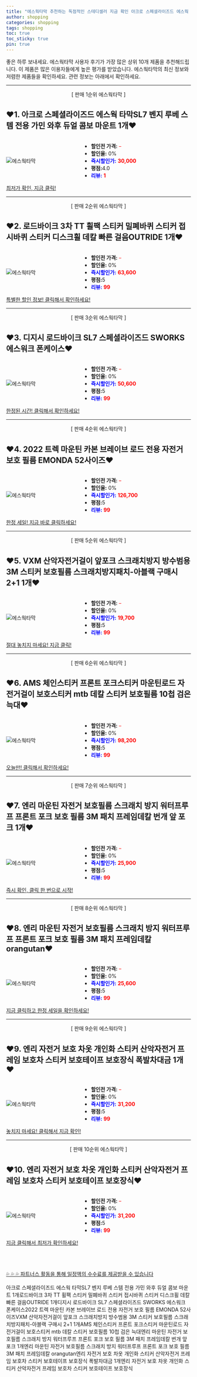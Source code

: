 ```yaml
---
title: "에스웍타막 추천하는 독점적인 스테디셀러 지금 확인 아크로 스페셜라이즈드 에스웍 타막SL7 벤지"
author: shopping
categories: shopping
tags: shopping
toc: true
toc_sticky: true
pin: true
---
```

좋은 하루 보내세요.  에스웍타막 사용자 후기가 가장 많은 상위 10개 제품을 추천해드립니다. 이 제품은 많은 이용자들에게 높은 평가를 받았습니다. 에스웍타막의 최신 정보와 저렴한 제품들을 확인하세요. 관련 정보는 아래에서 확인하세요.

---
<p class="toplist" style="margin: 0 auto; display: block; width: fit-content;">[ 판매 1순위 에스웍타막 ]</p>

<h2><strong>❤️1. 아크로 스페셜라이즈드 에스웍 타막SL7 벤지 루베 스템 전용 가민 와후 듀얼 콤보 마운트 1개❤️</strong></h2>

<div style="display: flex; align-items: center;">
    <div style="flex: 0.4;">
        <img src="https://thumbnail9.coupangcdn.com/thumbnails/remote/230x230ex/image/vendor_inventory/82a1/55bc9f747ec78720bbe1b916fb95d3f6a0a52ffa808dfc46b0922e8e2c73.jpg" alt="에스웍타막" style="max-width: 100%;">
    </div>
    <div style="flex: 0.6; margin-left: 10px;">
        <ul>
            <li><strong>할인전 가격:</strong> <del style="color: red;">-</del></li>
            <li><strong>할인율:</strong> 0%</li>
            <li><span style='color:blue'><strong>즉시할인가:</strong></span> <span style='color:red'><strong>30,000</strong></span></li>
            <li><strong>평점:</strong>4.0</li>
            <li><span style='color:blue'><strong>리뷰:</strong></span> <span style='color:red'><strong>1</strong></span></li>
        </ul>
    </div>
</div>
<div class="center">
    <a href="https://selin100587001.github.io?lptag=AF9450613&subid=githubio&pageKey=7044077113&traceid=V0-153&itemId=17428637801&vendorItemId=89717896099" class="myButton">
        최저가 확인, 지금 클릭!
    </a>
</div>


---
<p class="toplist" style="margin: 0 auto; display: block; width: fit-content;">[ 판매 2순위 에스웍타막 ]</p>

<h2><strong>❤️2. 로드바이크 3차 TT 휠팩 스티커 밀폐바퀴 스티커 접시바퀴 스티커 디스크휠 데칼 빠른 걸음OUTRIDE 1개❤️</strong></h2>

<div style="display: flex; align-items: center;">
    <div style="flex: 0.4;">
        <img src="https://thumbnail8.coupangcdn.com/thumbnails/remote/230x230ex/image/vendor_inventory/6e7d/4b004af4eefb3ea5e50b6734ec2f826bb9d39af4c69f3d32e48a95bbb242.jpg" alt="에스웍타막" style="max-width: 100%;">
    </div>
    <div style="flex: 0.6; margin-left: 10px;">
        <ul>
            <li><strong>할인전 가격:</strong> <del style="color: red;">-</del></li>
            <li><strong>할인율:</strong> 0%</li>
            <li><span style='color:blue'><strong>즉시할인가:</strong></span> <span style='color:red'><strong>63,600</strong></span></li>
            <li><strong>평점:</strong>5</li>
            <li><span style='color:blue'><strong>리뷰:</strong></span> <span style='color:red'><strong>99</strong></span></li>
        </ul>
    </div>
</div>
<div class="center">
    <a href="https://selin100587001.github.io?lptag=AF9450613&subid=githubio&pageKey=7688049148&traceid=V0-153&itemId=20551794990&vendorItemId=87627978759" class="myButton">
        특별한 할인 정보! 클릭해서 확인하세요!
    </a>
</div>


---
<p class="toplist" style="margin: 0 auto; display: block; width: fit-content;">[ 판매 3순위 에스웍타막 ]</p>

<h2><strong>❤️3. 디지시 로드바이크 SL7 스페셜라이즈드 SWORKS 에스워크 폰케이스❤️</strong></h2>

<div style="display: flex; align-items: center;">
    <div style="flex: 0.4;">
        <img src="https://thumbnail9.coupangcdn.com/thumbnails/remote/230x230ex/image/vendor_inventory/4182/d7e8399101dde82c3ee5a4e66fcd6fe030557bb9bbe92d0544590f6e412e.jpg" alt="에스웍타막" style="max-width: 100%;">
    </div>
    <div style="flex: 0.6; margin-left: 10px;">
        <ul>
            <li><strong>할인전 가격:</strong> <del style="color: red;">-</del></li>
            <li><strong>할인율:</strong> 0%</li>
            <li><span style='color:blue'><strong>즉시할인가:</strong></span> <span style='color:red'><strong>50,600</strong></span></li>
            <li><strong>평점:</strong>5</li>
            <li><span style='color:blue'><strong>리뷰:</strong></span> <span style='color:red'><strong>99</strong></span></li>
        </ul>
    </div>
</div>
<div class="center">
    <a href="https://selin100587001.github.io?lptag=AF9450613&subid=githubio&pageKey=7536740053&traceid=V0-153&itemId=19802502020&vendorItemId=86904818821" class="myButton">
        한정된 시간! 클릭해서 확인하세요!
    </a>
</div>


---
<p class="toplist" style="margin: 0 auto; display: block; width: fit-content;">[ 판매 4순위 에스웍타막 ]</p>

<h2><strong>❤️4. 2022 트렉 마운틴 카본 브레이브 로드 전용 자전거 보호 필름 EMONDA 52사이즈❤️</strong></h2>

<div style="display: flex; align-items: center;">
    <div style="flex: 0.4;">
        <img src="https://thumbnail9.coupangcdn.com/thumbnails/remote/230x230ex/image/vendor_inventory/348b/808e13bacf9a9fcd3280d8c7c61e05cf48fcc205afb9bed7567b7492b436.jpg" alt="에스웍타막" style="max-width: 100%;">
    </div>
    <div style="flex: 0.6; margin-left: 10px;">
        <ul>
            <li><strong>할인전 가격:</strong> <del style="color: red;">-</del></li>
            <li><strong>할인율:</strong> 0%</li>
            <li><span style='color:blue'><strong>즉시할인가:</strong></span> <span style='color:red'><strong>126,700</strong></span></li>
            <li><strong>평점:</strong>5</li>
            <li><span style='color:blue'><strong>리뷰:</strong></span> <span style='color:red'><strong>99</strong></span></li>
        </ul>
    </div>
</div>
<div class="center">
    <a href="https://selin100587001.github.io?lptag=AF9450613&subid=githubio&pageKey=7665714843&traceid=V0-153&itemId=20434717180&vendorItemId=87515616131" class="myButton">
        한정 세일! 지금 바로 클릭하세요!
    </a>
</div>


---
<p class="toplist" style="margin: 0 auto; display: block; width: fit-content;">[ 판매 5순위 에스웍타막 ]</p>

<h2><strong>❤️5. VXM 산악자전거걸이 앞포크 스크래치방지 방수범용 3M 스티커 보호필름 스크래치방지패치-아블랙 구매시 2+1 1개❤️</strong></h2>

<div style="display: flex; align-items: center;">
    <div style="flex: 0.4;">
        <img src="https://thumbnail9.coupangcdn.com/thumbnails/remote/230x230ex/image/vendor_inventory/b058/85aa4fbcaa9b118b16b01f5fb412359996e1f9e71169b843082034a8c0a2.jpg" alt="에스웍타막" style="max-width: 100%;">
    </div>
    <div style="flex: 0.6; margin-left: 10px;">
        <ul>
            <li><strong>할인전 가격:</strong> <del style="color: red;">-</del></li>
            <li><strong>할인율:</strong> 0%</li>
            <li><span style='color:blue'><strong>즉시할인가:</strong></span> <span style='color:red'><strong>19,700</strong></span></li>
            <li><strong>평점:</strong>5</li>
            <li><span style='color:blue'><strong>리뷰:</strong></span> <span style='color:red'><strong>99</strong></span></li>
        </ul>
    </div>
</div>
<div class="center">
    <a href="https://selin100587001.github.io?lptag=AF9450613&subid=githubio&pageKey=7665695002&traceid=V0-153&itemId=20434619069&vendorItemId=87515522518" class="myButton">
        절대 놓치지 마세요! 지금 클릭!
    </a>
</div>


---
<p class="toplist" style="margin: 0 auto; display: block; width: fit-content;">[ 판매 6순위 에스웍타막 ]</p>

<h2><strong>❤️6. AMS 체인스티커 프론트 포크스티커 마운틴로드 자전거걸이 보호스티커 mtb 데칼 스티커 보호필름 10첩 검은 늑대❤️</strong></h2>

<div style="display: flex; align-items: center;">
    <div style="flex: 0.4;">
        <img src="https://thumbnail7.coupangcdn.com/thumbnails/remote/230x230ex/image/vendor_inventory/6506/e3e7dbf03cb37cc334706c61890c2719ebe8c13d09b0e4c936a5cd766c0e.jpg" alt="에스웍타막" style="max-width: 100%;">
    </div>
    <div style="flex: 0.6; margin-left: 10px;">
        <ul>
            <li><strong>할인전 가격:</strong> <del style="color: red;">-</del></li>
            <li><strong>할인율:</strong> 0%</li>
            <li><span style='color:blue'><strong>즉시할인가:</strong></span> <span style='color:red'><strong>98,200</strong></span></li>
            <li><strong>평점:</strong>5</li>
            <li><span style='color:blue'><strong>리뷰:</strong></span> <span style='color:red'><strong>99</strong></span></li>
        </ul>
    </div>
</div>
<div class="center">
    <a href="https://selin100587001.github.io?lptag=AF9450613&subid=githubio&pageKey=7665676300&traceid=V0-153&itemId=20434523139&vendorItemId=87515431340" class="myButton">
        오늘만! 클릭해서 확인하세요!
    </a>
</div>


---
<p class="toplist" style="margin: 0 auto; display: block; width: fit-content;">[ 판매 7순위 에스웍타막 ]</p>

<h2><strong>❤️7. 엔리 마운틴 자전거 보호필름 스크래치 방지 워터프루프 프론트 포크 보호 필름 3M 패치 프레임데칼 번개 앞 포크 1개❤️</strong></h2>

<div style="display: flex; align-items: center;">
    <div style="flex: 0.4;">
        <img src="https://thumbnail10.coupangcdn.com/thumbnails/remote/230x230ex/image/vendor_inventory/fbfd/c868193eea95e70d2527187f6337567913396d8d03b50ad175d31cc433bb.jpg" alt="에스웍타막" style="max-width: 100%;">
    </div>
    <div style="flex: 0.6; margin-left: 10px;">
        <ul>
            <li><strong>할인전 가격:</strong> <del style="color: red;">-</del></li>
            <li><strong>할인율:</strong> 0%</li>
            <li><span style='color:blue'><strong>즉시할인가:</strong></span> <span style='color:red'><strong>25,900</strong></span></li>
            <li><strong>평점:</strong>5</li>
            <li><span style='color:blue'><strong>리뷰:</strong></span> <span style='color:red'><strong>99</strong></span></li>
        </ul>
    </div>
</div>
<div class="center">
    <a href="https://selin100587001.github.io?lptag=AF9450613&subid=githubio&pageKey=7665605399&traceid=V0-153&itemId=20434124864&vendorItemId=87515045629" class="myButton">
        즉시 확인, 클릭 한 번으로 시작!
    </a>
</div>


---
<p class="toplist" style="margin: 0 auto; display: block; width: fit-content;">[ 판매 8순위 에스웍타막 ]</p>

<h2><strong>❤️8. 엔리 마운틴 자전거 보호필름 스크래치 방지 워터프루프 프론트 포크 보호 필름 3M 패치 프레임데칼 orangutan❤️</strong></h2>

<div style="display: flex; align-items: center;">
    <div style="flex: 0.4;">
        <img src="https://thumbnail8.coupangcdn.com/thumbnails/remote/230x230ex/image/vendor_inventory/507d/be202a503d5af276269d55441d318850635a7f1a4187e6c4b1da664e45de.jpg" alt="에스웍타막" style="max-width: 100%;">
    </div>
    <div style="flex: 0.6; margin-left: 10px;">
        <ul>
            <li><strong>할인전 가격:</strong> <del style="color: red;">-</del></li>
            <li><strong>할인율:</strong> 0%</li>
            <li><span style='color:blue'><strong>즉시할인가:</strong></span> <span style='color:red'><strong>25,600</strong></span></li>
            <li><strong>평점:</strong>5</li>
            <li><span style='color:blue'><strong>리뷰:</strong></span> <span style='color:red'><strong>99</strong></span></li>
        </ul>
    </div>
</div>
<div class="center">
    <a href="https://selin100587001.github.io?lptag=AF9450613&subid=githubio&pageKey=7261345451&traceid=V0-153&itemId=18496257951&vendorItemId=90687999488" class="myButton">
        지금 클릭하고 한정 세일을 확인하세요!
    </a>
</div>


---
<p class="toplist" style="margin: 0 auto; display: block; width: fit-content;">[ 판매 9순위 에스웍타막 ]</p>

<h2><strong>❤️9. 엔리 자전거 보호 차옷 개인화 스티커 산악자전거 프레임 보호차 스티커 보호테이프 보호장식 폭발차대금 1개❤️</strong></h2>

<div style="display: flex; align-items: center;">
    <div style="flex: 0.4;">
        <img src="https://thumbnail8.coupangcdn.com/thumbnails/remote/230x230ex/image/vendor_inventory/2f72/d2de8dde79faacfd51a93c0e9270256e76d71b11ff64a74792c64c0c642e.jpg" alt="에스웍타막" style="max-width: 100%;">
    </div>
    <div style="flex: 0.6; margin-left: 10px;">
        <ul>
            <li><strong>할인전 가격:</strong> <del style="color: red;">-</del></li>
            <li><strong>할인율:</strong> 0%</li>
            <li><span style='color:blue'><strong>즉시할인가:</strong></span> <span style='color:red'><strong>31,200</strong></span></li>
            <li><strong>평점:</strong>5</li>
            <li><span style='color:blue'><strong>리뷰:</strong></span> <span style='color:red'><strong>99</strong></span></li>
        </ul>
    </div>
</div>
<div class="center">
    <a href="https://selin100587001.github.io?lptag=AF9450613&subid=githubio&pageKey=7665734900&traceid=V0-153&itemId=20434829015&vendorItemId=87515724624" class="myButton">
        놓치지 마세요! 클릭해서 지금 확인!
    </a>
</div>


---
<p class="toplist" style="margin: 0 auto; display: block; width: fit-content;">[ 판매 10순위 에스웍타막 ]</p>

<h2><strong>❤️10. 엔리 자전거 보호 차옷 개인화 스티커 산악자전거 프레임 보호차 스티커 보호테이프 보호장식❤️</strong></h2>

<div style="display: flex; align-items: center;">
    <div style="flex: 0.4;">
        <img src="https://thumbnail8.coupangcdn.com/thumbnails/remote/230x230ex/image/vendor_inventory/9c43/81ca1b410f51af954caac2335247ae48680888dffe4d2afa7f29886a2fac.jpg" alt="에스웍타막" style="max-width: 100%;">
    </div>
    <div style="flex: 0.6; margin-left: 10px;">
        <ul>
            <li><strong>할인전 가격:</strong> <del style="color: red;">-</del></li>
            <li><strong>할인율:</strong> 0%</li>
            <li><span style='color:blue'><strong>즉시할인가:</strong></span> <span style='color:red'><strong>31,200</strong></span></li>
            <li><strong>평점:</strong>5</li>
            <li><span style='color:blue'><strong>리뷰:</strong></span> <span style='color:red'><strong>99</strong></span></li>
        </ul>
    </div>
</div>
<div class="center">
    <a href="https://selin100587001.github.io?lptag=AF9450613&subid=githubio&pageKey=7358914961&traceid=V0-153&itemId=18954929594&vendorItemId=87515724635" class="myButton">
        지금 클릭해서 최저가 확인하세요!
    </a>
</div>

<br><br><br>[💦 💦 💦 파트너스 활동을 통해 일정액의 수수료를 제공받을 수 있습니다](https://link.coupang.com/a/bcpT2c)<br><br>아크로 스페셜라이즈드 에스웍 타막SL7 벤지 루베 스템 전용 가민 와후 듀얼 콤보 마운트 1개로드바이크 3차 TT 휠팩 스티커 밀폐바퀴 스티커 접시바퀴 스티커 디스크휠 데칼 빠른 걸음OUTRIDE 1개디지시 로드바이크 SL7 스페셜라이즈드 SWORKS 에스워크 폰케이스2022 트렉 마운틴 카본 브레이브 로드 전용 자전거 보호 필름 EMONDA 52사이즈VXM 산악자전거걸이 앞포크 스크래치방지 방수범용 3M 스티커 보호필름 스크래치방지패치-아블랙 구매시 2+1 1개AMS 체인스티커 프론트 포크스티커 마운틴로드 자전거걸이 보호스티커 mtb 데칼 스티커 보호필름 10첩 검은 늑대엔리 마운틴 자전거 보호필름 스크래치 방지 워터프루프 프론트 포크 보호 필름 3M 패치 프레임데칼 번개 앞 포크 1개엔리 마운틴 자전거 보호필름 스크래치 방지 워터프루프 프론트 포크 보호 필름 3M 패치 프레임데칼 orangutan엔리 자전거 보호 차옷 개인화 스티커 산악자전거 프레임 보호차 스티커 보호테이프 보호장식 폭발차대금 1개엔리 자전거 보호 차옷 개인화 스티커 산악자전거 프레임 보호차 스티커 보호테이프 보호장식